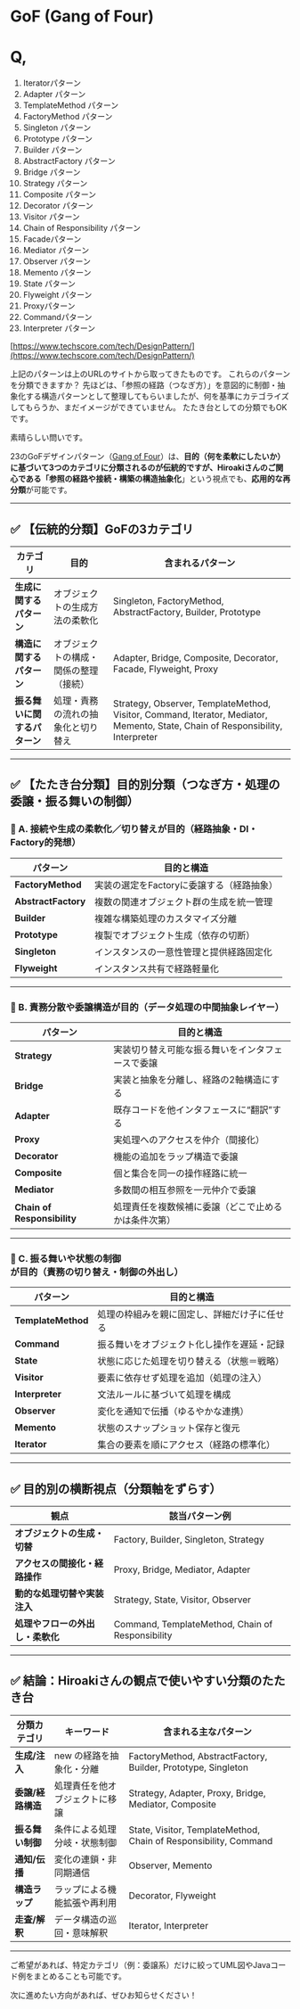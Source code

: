 # GoF (Gang of Four)

# Q,

1. Iteratorパターン
2. Adapter パターン
3. TemplateMethod パターン
4. FactoryMethod パターン
5. Singleton パターン
6. Prototype パターン
7. Builder パターン
8. AbstractFactory パターン
9. Bridge パターン
10. Strategy パターン
11. Composite パターン
12. Decorator パターン
13. Visitor パターン
14. Chain of Responsibility パターン
15. Facadeパターン
16. Mediator パターン
17. Observer パターン
18. Memento パターン
19. State パターン
20. Flyweight パターン
21. Proxyパターン
22. Commandパターン
23. Interpreter パターン

[https://www.techscore.com/tech/DesignPattern/](https://www.techscore.com/tech/DesignPattern/)

上記のパターンは上のURLのサイトから取ってきたものです。
これらのパターンを分類できますか？
先ほどは、「参照の経路（つなぎ方）」を意図的に制御・抽象化する構造パターンとして整理してもらいましたが、何を基準にカテゴライズしてもらうか、まだイメージができていません。
たたき台としての分類でもOKです。

素晴らしい問いです。

23のGoFデザインパターン（[Gang of Four](https://en.wikipedia.org/wiki/Design_Patterns)）は、**目的（何を柔軟にしたいか）に基づいて3つのカテゴリに分類されるのが伝統的ですが、Hiroakiさんのご関心である「参照の経路や接続・構築の構造抽象化**」という視点でも、**応用的な再分類**が可能です。

---

## ✅ 【伝統的分類】GoFの3カテゴリ

| カテゴリ | 目的 | 含まれるパターン |
| --- | --- | --- |
| **生成に関するパターン** | オブジェクトの生成方法の柔軟化 | Singleton, FactoryMethod, AbstractFactory, Builder, Prototype |
| **構造に関するパターン** | オブジェクトの構成・関係の整理（接続） | Adapter, Bridge, Composite, Decorator, Facade, Flyweight, Proxy |
| **振る舞いに関するパターン** | 処理・責務の流れの抽象化と切り替え | Strategy, Observer, TemplateMethod, Visitor, Command, Iterator, Mediator, Memento, State, Chain of Responsibility, Interpreter |

---

## ✅ 【たたき台分類】目的別分類（つなぎ方・処理の委譲・振る舞いの制御）

### 🔷 A. 接続や生成の**柔軟化／切り替え**が目的（経路抽象・DI・Factory的発想）

| パターン | 目的と構造 |
| --- | --- |
| **FactoryMethod** | 実装の選定をFactoryに委譲する（経路抽象） |
| **AbstractFactory** | 複数の関連オブジェクト群の生成を統一管理 |
| **Builder** | 複雑な構築処理のカスタマイズ分離 |
| **Prototype** | 複製でオブジェクト生成（依存の切断） |
| **Singleton** | インスタンスの一意性管理と提供経路固定化 |
| **Flyweight** | インスタンス共有で経路軽量化 |

---

### 🔷 B. **責務分散や委譲構造**が目的（データ処理の中間抽象レイヤー）

| パターン | 目的と構造 |
| --- | --- |
| **Strategy** | 実装切り替え可能な振る舞いをインタフェースで委譲 |
| **Bridge** | 実装と抽象を分離し、経路の2軸構造にする |
| **Adapter** | 既存コードを他インタフェースに“翻訳”する |
| **Proxy** | 実処理へのアクセスを仲介（間接化） |
| **Decorator** | 機能の追加をラップ構造で委譲 |
| **Composite** | 個と集合を同一の操作経路に統一 |
| **Mediator** | 多数間の相互参照を一元仲介で委譲 |
| **Chain of Responsibility** | 処理責任を複数候補に委譲（どこで止めるかは条件次第） |

---

### 🔷 C. **振る舞いや状態の制御**が目的（責務の切り替え・制御の外出し）

| パターン | 目的と構造 |
| --- | --- |
| **TemplateMethod** | 処理の枠組みを親に固定し、詳細だけ子に任せる |
| **Command** | 振る舞いをオブジェクト化し操作を遅延・記録 |
| **State** | 状態に応じた処理を切り替える（状態＝戦略） |
| **Visitor** | 要素に依存せず処理を追加（処理の注入） |
| **Interpreter** | 文法ルールに基づいて処理を構成 |
| **Observer** | 変化を通知で伝播（ゆるやかな連携） |
| **Memento** | 状態のスナップショット保存と復元 |
| **Iterator** | 集合の要素を順にアクセス（経路の標準化） |

---

## ✅ 目的別の横断視点（分類軸をずらす）

| 観点 | 該当パターン例 |
| --- | --- |
| **オブジェクトの生成・切替** | Factory, Builder, Singleton, Strategy |
| **アクセスの間接化・経路操作** | Proxy, Bridge, Mediator, Adapter |
| **動的な処理切替や実装注入** | Strategy, State, Visitor, Observer |
| **処理やフローの外出し・柔軟化** | Command, TemplateMethod, Chain of Responsibility |

---

## ✅ 結論：Hiroakiさんの観点で使いやすい分類のたたき台

| 分類カテゴリ | キーワード | 含まれる主なパターン |
| --- | --- | --- |
| **生成/注入** | new の経路を抽象化・分離 | FactoryMethod, AbstractFactory, Builder, Prototype, Singleton |
| **委譲/経路構造** | 処理責任を他オブジェクトに移譲 | Strategy, Adapter, Proxy, Bridge, Mediator, Composite |
| **振る舞い制御** | 条件による処理分岐・状態制御 | State, Visitor, TemplateMethod, Chain of Responsibility, Command |
| **通知/伝播** | 変化の連鎖・非同期通信 | Observer, Memento |
| **構造ラップ** | ラップによる機能拡張や再利用 | Decorator, Flyweight |
| **走査/解釈** | データ構造の巡回・意味解釈 | Iterator, Interpreter |

---

ご希望があれば、特定カテゴリ（例：委譲系）だけに絞ってUML図やJavaコード例をまとめることも可能です。

次に進めたい方向があれば、ぜひお知らせください！